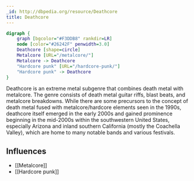 ```yaml
---
_id: http://dbpedia.org/resource/Deathcore
title: Deathcore
---
```


```dot
digraph {
	graph [bgcolor="#F3DDB8" rankdir=LR]
	node [color="#26242F" penwidth=3.0]
	Deathcore [shape=circle]
	Metalcore [URL="/metalcore/"]
	Metalcore -> Deathcore
	"Hardcore punk" [URL="/hardcore-punk/"]
	"Hardcore punk" -> Deathcore
}
```

Deathcore is an extreme metal subgenre that combines death metal with metalcore. The genre consists of death metal guitar riffs, blast beats, and metalcore breakdowns. While there are some precursors to the concept of death metal fused with metalcore/hardcore elements seen in the 1990s, deathcore itself emerged in the early 2000s and gained prominence beginning in the mid-2000s within the southwestern United States, especially Arizona and inland southern California (mostly the Coachella Valley), which are home to many notable bands and various festivals.

## Influences

- [[Metalcore]]
- [[Hardcore punk]]
